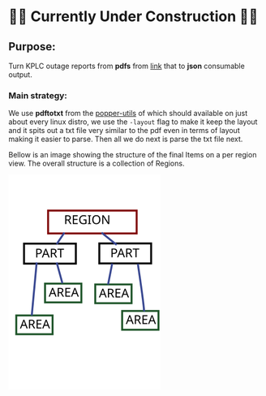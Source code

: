 # :construction::construction: Currently Under Construction :construction::construction:



## Purpose: 

Turn KPLC outage reports from **pdfs** from [link](https://kplc.co.ke/category/view/50/planned-power-interruptions) that to **json** consumable output.

### Main strategy:

We use **pdftotxt** from the [popper-utils](http://packages.ubuntu.com/poppler-utils) of which should available on just about every linux distro, we use the `-layout` flag to make it keep the layout and it spits out a txt file very similar to the pdf even in terms of layout making it easier to parse. Then all we do next is parse the txt file next.

Bellow is an image showing the structure of the final Items on a per region view. The overall structure is a collection of Regions.

![](./imgs/region-scale.png)
